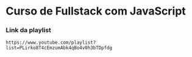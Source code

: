 # Curso de Fullstack com JavaScript

### Link da playlist

```
https://www.youtube.com/playlist?list=PLirko8T4cEmzumAbk4qBo4v0h3bTDpfdg
```